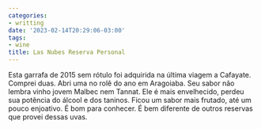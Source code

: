 ```yaml
---
categories:
- writting
date: '2023-02-14T20:29:06-03:00'
tags:
- wine
title: Las Nubes Reserva Personal
---
```


Esta garrafa de 2015 sem rótulo foi adquirida na última viagem a Cafayate. Comprei duas. Abri uma no rolê do ano em Aragoiaba. Seu sabor não lembra vinho jovem Malbec nem Tannat. Ele é mais envelhecido, perdeu sua potência do álcool e dos taninos. Ficou um sabor mais frutado, até um pouco enjoativo. É bom para conhecer. É bem diferente de outros reservas que provei dessas uvas.

